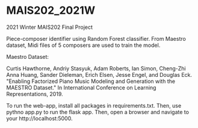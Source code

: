 # MAIS202_2021W
2021 Winter MAIS202 Final Project

Piece-composer identifier using Random Forest classifier. From Maestro dataset, Midi files of 5 composers are used to train the model.

Maestro Dataset:

Curtis Hawthorne, Andriy Stasyuk, Adam Roberts, Ian Simon, Cheng-Zhi Anna Huang, Sander Dieleman, Erich Elsen, Jesse Engel, and Douglas Eck. "Enabling Factorized Piano Music Modeling and Generation with the MAESTRO Dataset." In International Conference on Learning Representations, 2019.


To run the web-app, install all packages in requirements.txt. Then, use pythno app.py to run the flask app. Then, open a browser and navigate to your http://localhost:5000.
